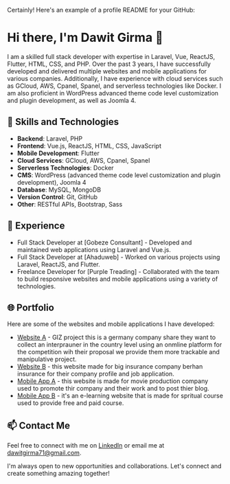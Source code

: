 Certainly! Here's an example of a profile README for your GitHub:

# Hi there, I'm Dawit Girma 👋

I am a skilled full stack developer with expertise in Laravel, Vue, ReactJS, Flutter, HTML, CSS, and PHP. Over the past 3 years, I have successfully developed and delivered multiple websites and mobile applications for various companies. Additionally, I have experience with cloud services such as GCloud, AWS, Cpanel, Spanel, and serverless technologies like Docker. I am also proficient in WordPress advanced theme code level customization and plugin development, as well as Joomla 4.

## 🚀 Skills and Technologies

- **Backend**: Laravel, PHP
- **Frontend**: Vue.js, ReactJS, HTML, CSS, JavaScript
- **Mobile Development**: Flutter
- **Cloud Services**: GCloud, AWS, Cpanel, Spanel
- **Serverless Technologies**: Docker
- **CMS**: WordPress (advanced theme code level customization and plugin development), Joomla 4
- **Database**: MySQL, MongoDB
- **Version Control**: Git, GitHub
- **Other**: RESTful APIs, Bootstrap, Sass

## 💼 Experience

- Full Stack Developer at [Gobeze Consultant] - Developed and maintained web applications using Laravel and Vue.js.
- Full Stack Developer at [Ahaduweb] - Worked on various projects using Laravel, ReactJS, and Flutter.
- Freelance Developer for [Purple Treading] - Collaborated with the team to build responsive websites and mobile applications using a variety of technologies.

## 🌐 Portfolio

Here are some of the websites and mobile applications I have developed:

- [Website A](https://mechanise-farms.com) - GIZ project this is a germany company share they want to collect an interprauner in the country level using an onmline platform for the competition wih their proposal we provide them more trackable and manipulative project.
- [Website B](https://berhaninsurance.com) - this website made for big insurance company berhan insurance for their company profile and job application.
- [Mobile App A](https://lastapictures.com) - this website is made for movie production company used to promote thir company and their work and to post thier blog.
- [Mobile App B](https://teyaqi-awaqi.edu.et.com) - it's an e-learning website that is made for spritual course used to provide free and paid course.

## 📫 Contact Me

Feel free to connect with me on [LinkedIn](https://www.linkedin.com/in/dawit-girma-6ba39713a/) or email me at dawitgirma71@gmail.com.

I'm always open to new opportunities and collaborations. Let's connect and create something amazing together!
